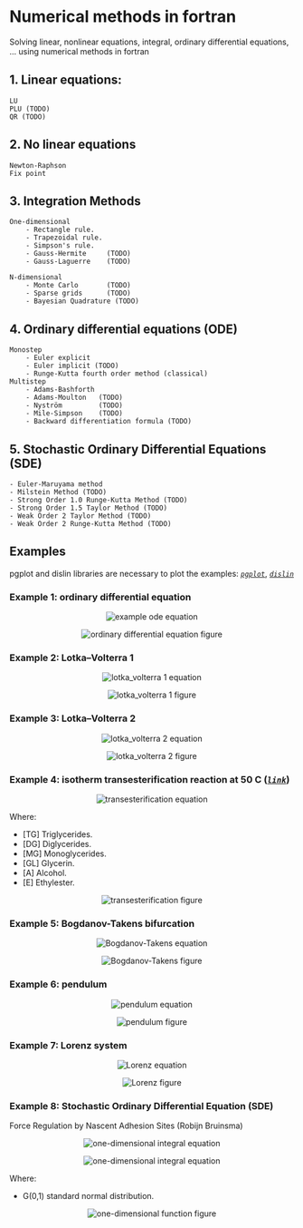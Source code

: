 # Numerical methods in fortran
Solving linear, nonlinear equations, integral, ordinary differential equations, ... using numerical methods in fortran

## 1. Linear equations:
    LU
    PLU (TODO)
    QR (TODO)

## 2. No linear equations
    Newton-Raphson
    Fix point

## 3. Integration Methods
    One-dimensional
        - Rectangle rule.
        - Trapezoidal rule.
        - Simpson's rule.   
        - Gauss-Hermite     (TODO)
        - Gauss-Laguerre    (TODO)

    N-dimensional
        - Monte Carlo       (TODO)
        - Sparse grids      (TODO)
        - Bayesian Quadrature (TODO)

## 4. Ordinary differential equations (ODE)
    Monostep
        - Euler explicit
        - Euler implicit (TODO)
        - Runge-Kutta fourth order method (classical)
    Multistep
        - Adams-Bashforth
        - Adams-Moulton   (TODO)
        - Nyström         (TODO)
        - Mile-Simpson    (TODO)
        - Backward differentiation formula (TODO)

## 5. Stochastic Ordinary Differential Equations (SDE)
    - Euler-Maruyama method
    - Milstein Method (TODO)
    - Strong Order 1.0 Runge-Kutta Method (TODO)
    - Strong Order 1.5 Taylor Method (TODO)
    - Weak Order 2 Taylor Method (TODO)
    - Weak Order 2 Runge-Kutta Method (TODO)

## Examples
pgplot and dislin libraries are necessary to plot the examples:
*[`pgplot`](http://www.astro.caltech.edu/~tjp/pgplot/)*, *[`dislin`](http://www.mps.mpg.de/dislin)*


### Example 1: ordinary differential equation

<p align="center">
  <img src="http://latex.codecogs.com/gif.latex?%5Cleft%5C%7B%5Cbegin%7Bmatrix%7D%20%26%5Cfrac%7Bdy_1%7D%7Bdt%7D%20%3D%20t&plus;y_1%20%5C%3A%5C%3A%5C%3A%5C%3A%5C%3A%5C%3A%20%26%200%20%5Cleq%20t%20%5Cleq%201%5C%5C%20%26%5Cfrac%7Bdy_2%7D%7Bdt%7D%20%3D%20-y_3-y_2-t%5C%5C%20%26%5Cfrac%7Bdy_3%7D%7Bdt%7D%20%3D%20t-y_1&plus;y_3%5C%5C%20%26y_1%280%29%20%3D%201%20%5C%5C%20%26y_2%280%29%20%3D%201%20%5C%5C%20%26y_3%280%29%20%3D%201%20%5Cend%7Bmatrix%7D%5Cright." alt="example ode equation"/>
</p>

<p align="center">
  <img src="https://github.com/planelles20/numerical_methods_fortran/blob/master/img/plot1.png?raw=true" alt="ordinary differential equation figure"/>
</p>

### Example 2: Lotka–Volterra 1

<p align="center">
  <img src="http://latex.codecogs.com/gif.latex?%5Cleft%5C%7B%5Cbegin%7Bmatrix%7D%20%26%5Cfrac%7Bdy_1%7D%7Bdt%7D%20%3D%200.1y_1-0.02y_1y_2%20%5C%5C%20%26%5Cfrac%7Bdy_2%7D%7Bdt%7D%20%3D%20-0.3y_2&plus;0.01y_1y_2%5C%5C%20%26y_1%280%29%20%3D%2010%20%5C%5C%20%26y_2%280%29%20%3D%205%20%5Cend%7Bmatrix%7D%5Cright." alt="lotka_volterra 1 equation"/>
</p>

<p align="center">
  <img src="https://github.com/planelles20/numerical_methods_fortran/blob/master/img/lotka_volterra1.png?raw=true" alt="lotka_volterra 1 figure"/>
</p>

### Example 3: Lotka–Volterra 2

<p align="center">
  <img src="http://latex.codecogs.com/gif.latex?%5Cleft%5C%7B%5Cbegin%7Bmatrix%7D%20%26%5Cfrac%7Bdy_1%7D%7Bdt%7D%20%3D%200.1y_1-0.001y_1%5E2-0.02y_1y_2%20%5C%3A%5C%3A%5C%3A%5C%3A%5C%3A%5C%3A%20%26%200%20%5Cleq%20t%20%5Cleq%20440%5C%5C%20%26%5Cfrac%7Bdy_2%7D%7Bdt%7D%20%3D%20-0.4y_2&plus;0.02y_1y_2%5C%5C%20%26y_2%280%29%20%3D%2010%20%5C%5C%20%26y_3%280%29%20%3D%205%20%5Cend%7Bmatrix%7D%5Cright." alt="lotka_volterra 2 equation"/>
</p>

<p align="center">
  <img src="https://github.com/planelles20/numerical_methods_fortran/blob/master/img/lotka_volterra2.png?raw=true" alt="lotka_volterra 2 figure"/>
</p>


### Example 4: isotherm transesterification reaction at 50 C (*[`link`](http://www.cubasolar.cu/biblioteca/Ecosolar/Ecosolar22/HTML/articulo02.htm)*)

<p align="center">
  <img src="http://latex.codecogs.com/gif.latex?%5Cleft%5C%7B%5Cbegin%7Bmatrix%7D%20%5Cfrac%7Bd%5BTG%5D%7D%7Bdt%7D%20%3D%20-k_1%5BTG%5D%5BA%5D&plus;k_2%5BDG%5D%5BE%5D%20%26%200%20%5Cleq%20t%20%5Cleq%2025%20min%5C%5C%20%5Cfrac%7Bd%5BDG%5D%7D%7Bdt%7D%20%3D%20-k_3%5BDG%5D%5BA%5D&plus;k_4%5BMG%5D%5BE%5D&plus;k_1%5BTG%5D%5BA%5D-k_2%5BDG%5D%5BE%5D%5C%5C%20%5Cfrac%7Bd%5BMG%5D%7D%7Bdt%7D%20%3D%20-k_5%5BGL%5D%5BE%5D&plus;k_6%5BGL%5D%5BE%5D&plus;k_3%5BDG%5D%5BA%5D-k_4%5BMG%5D%5BE%5D%5C%5C%20%5Cfrac%7Bd%5BGL%5D%7D%7Bdt%7D%20%3D%20k_5%5BMG%5D%5BA%5D-k_6%5BGL%5D%5BE%5D%5C%5C%20%5Cfrac%7Bd%5BE%5D%7D%7Bdt%7D%20%3D%20k_1%5BTG%5D%5BA%5D-k_2%5BDG%5D%5BE%5D&plus;k_3%5BDG%5D%5BE%5D-k_4%5BMG%5D%5BE%5D&plus;k_5%5BMG%5D%5BA%5D-k_6%5BGL%5D%5BE%5D%5C%5C%20%5Cfrac%7Bd%5BE%5D%7D%7Bdt%7D%20%3D%20-k_1%5BTG%5D%5BA%5D&plus;k_2%5BDG%5D%5BE%5D-k_3%5BDG%5D%5BE%5D&plus;k_4%5BMG%5D%5BE%5D-k_5%5BMG%5D%5BA%5D&plus;k_6%5BGL%5D%5BE%5D%5C%5C%20%5BTG%5D%280%29%20%3D%201%20%5C%3A%5C%3A%20mol%5C%5C%20%5BDG%5D%280%29%20%3D%200%20%5C%3A%5C%3A%20mol%5C%5C%20%5BMG%5D%280%29%20%3D%200%20%5C%3A%5C%3A%20mol%5C%5C%20%5BGL%5D%280%29%20%3D%200%20%5C%3A%5C%3A%20mol%5C%5C%20%5C%3A%5C%3A%5C%3A%5BE%5D%280%29%20%3D%200%20%5C%3A%5C%3A%20mol%5C%5C%20%5C%3A%5C%3A%5C%3A%5BA%5D%280%29%20%3D%206%20%5C%3A%5C%3A%20mol%20%5Cend%7Bmatrix%7D%5Cright." alt="transesterification equation"/>
</p>

Where:
<ul>
    <li> [TG] Triglycerides. </li>
    <li> [DG] Diglycerides. </li>
    <li> [MG] Monoglycerides. </li>
    <li> [GL] Glycerin. </li>
    <li> [A]  Alcohol. </li>
    <li> [E]  Ethylester. </li>
</ul>

<p align="center">
  <img src="https://github.com/planelles20/numerical_methods_fortran/blob/master/img/transesterification_isoterm.png?raw=true" alt="transesterification figure"/>
</p>

### Example 5: Bogdanov-Takens bifurcation

<p align="center">
  <img src="http://latex.codecogs.com/gif.latex?%5Cleft%5C%7B%5Cbegin%7Bmatrix%7D%20%26%5Cfrac%7Bdy_1%7D%7Bdt%7D%20%3D%20y_2%20%5C%5C%20%26%5Cfrac%7Bdy_2%7D%7Bdt%7D%20%3D%20%5Cbeta_1&plus;%5Cbeta_2y_1&plus;y_1%5E2%20&plus;%20y_1y_2%5C%5C%20%26%5Cbeta_1%20%3D%20-1%20%5C%5C%20%26%5Cbeta_1%20%3D%201%20%5Cend%7Bmatrix%7D%5Cright." alt="Bogdanov-Takens equation"/>
</p>

<p align="center">
  <img src="https://github.com/planelles20/numerical-methods-fortran/blob/master/img/bogdanov_takens.png?raw=true" alt="Bogdanov-Takens figure"/>
</p>

### Example 6: pendulum

<p align="center">
  <img src="http://latex.codecogs.com/gif.latex?%5Cleft%5C%7B%5Cbegin%7Bmatrix%7D%20%26%5Cfrac%7Bdy_1%7D%7Bdt%7D%20%3D%20y_2%20%26%200%20%5Cleq%20t%20%5Cleq%20250%5C%5C%20%26%5Cfrac%7Bdy_2%7D%7Bdt%7D%20%3D%20-g/l%5Ccdot%20sin%28y_1%29-%5Cfrac%7Bc%7D%7Bm%5Ccdot%20l%7D%20y_2%20%5C%5C%20%26%20y_1%280%29%20%3D%20-%5Cpi%5C%5C%20%26%20y_2%280%29%20%3D%200%5C%5C%20%26%20c%20%3D%201%20%5C%5C%20%26%20g%20%3D%209.8%20%5C%5C%20%26%20l%20%3D%2020%20%5C%5C%20%26%20m%20%3D%202%20%5Cend%7Bmatrix%7D%5Cright." alt="pendulum equation"/>
</p>

<p align="center">
  <img src="https://github.com/planelles20/numerical-methods-fortran/blob/master/img/pendulum.png?raw=true" alt="pendulum figure"/>
</p>

### Example 7: Lorenz system

<p align="center">
  <img src="http://latex.codecogs.com/gif.latex?%5Cleft%5C%7B%5Cbegin%7Bmatrix%7D%20%26%5Cfrac%7Bdy_1%7D%7Bdt%7D%20%3D%20a%28y_2-y_1%29%20%26%200%5Cleq%20t%20%5Cleq%2070%5C%5C%20%26%5Cfrac%7Bdy_2%7D%7Bdt%7D%20%3D%20y_1%28b-y_3%29-y_2%20%5C%5C%20%26%5Cfrac%7Bdy_3%7D%7Bdt%7D%20%3D%20y_1y_2-cy_3%20%5C%5C%20%26%20y_1%280%29%20%3D%200%5C%5C%20%26%20y_2%280%29%20%3D%201%5C%5C%20%26%20y_3%280%29%20%3D%201%20%5C%5C%20%26%20a%20%3D%2010%20%5C%5C%20%26%20b%20%3D%2028%20%5C%5C%20%26%20c%20%3D%208/3%20%5Cend%7Bmatrix%7D%5Cright." alt="Lorenz equation"/>
</p>

<p align="center">
  <img src="https://github.com/planelles20/numerical-methods-fortran/blob/master/img/lorenz.png?raw=true" alt="Lorenz figure"/>
</p>

### Example 8: Stochastic Ordinary Differential Equation (SDE)
Force Regulation by Nascent Adhesion Sites (Robijn Bruinsma)

<p align="center">
  <img src="http://latex.codecogs.com/gif.latex?%5Cleft%5C%7B%5Cbegin%7Bmatrix%7D%20%5Cfrac%7BdX%7D%7Bdt%7D%20%3D%20-%5Cfrac%7Bk%7D%7B%5Cgamma_B%7DX&plus;%5Cfrac%7BF%7D%7B%5Cgamma_B%7D&plus;%5Cfrac%7Bf%28t%29_B%7D%7B%5Cgamma_B%7D%20%26%200%20%5Cleq%20t%20%5Cleq%20100%20%5C%5C%20%5C%5C%20%5Cfrac%7BdZ%7D%7Bdt%7D%20%3D%20-%5Cfrac%7BF%7D%7B%5Cgamma_R%7D%20&plus;%20%5Cfrac%7BT%7D%7B%5Cgamma_R%7D%20&plus;%20%5Cfrac%7Bf%28t%29_R%7D%7B%5Cgamma_R%7D%5C%5C%20%5C%5C%20X%280%29%20%3D%200%20%5C%3A%5C%3A%20nm%20%5C%5C%20Z%280%29%20%3D%20-10%20%5C%3A%5C%3A%20nm%20%5Cend%7Bmatrix%7D%5Cright." alt="one-dimensional integral equation"/>
</p>

<p align="center">
  <img src="http://latex.codecogs.com/gif.latex?%5Crho%20%3D%20Z%20-%20X%20%5C%5C%20%5C%5C%20F%20%3D%20%5Cfrac%7Bd%20U%7D%7Bd%20%5Crho%7D%20%3D%20%5Cfrac%7Bd%7D%7Bd%20%5Crho%7D%20%5Cleft%28-%5CDelta%20U%20e%5E%7B%5Cleft%28%20-%5Cfrac%7B-%5Crho%5E2%7D%7B%5Crho_f%5E2%7D%20%5Cright%29%7D%20%5Cright%20%29%20%3D%202%5Crho%20%5Cfrac%7B%5CDelta%20U%7D%7B%5Crho_f%5E2%7De%5E%7B%5Cleft%28%20-%5Cfrac%7B-%5Crho%5E2%7D%7B%5Crho_f%5E2%7D%20%5Cright%29%7D%20%5C%5C%20f%28t%29_B%20%3D%20%5Csigma_B%20%5Csqrt%7B%5CDelta%20t%7D%5Ccdot%20G%280%2C1%29%5C%5C%20f%28t%29_R%20%3D%20%5Csigma_R%20%5Csqrt%7B%5CDelta%20t%7D%5Ccdot%20G%280%2C1%29" alt="one-dimensional integral equation"/>
</p>

Where:
<ul>
    <li> G(0,1) standard normal distribution. </li>
</ul>

<p align="center">
  <img src="https://github.com/planelles20/numerical-methods-fortran/blob/master/img/bruinsma.png?raw=true" alt="one-dimensional function figure"/>
</p>
